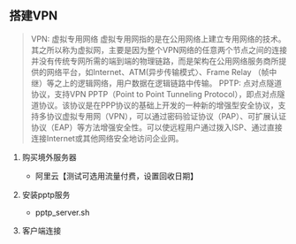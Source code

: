 ## 搭建VPN
> VPN: 虚拟专用网络
    虚拟专用网指的是在公用网络上建立专用网络的技术。其之所以称为虚拟网，主要是因为整个VPN网络的任意两个节点之间的连接并没有传统专网所需的端到端的物理链路，而是架构在公用网络服务商所提供的网络平台，如Internet、ATM(异步传输模式〉、Frame Relay （帧中继）等之上的逻辑网络，用户数据在逻辑链路中传输。
> PPTP: 点对点隧道协议，支持VPN
    PPTP（Point to Point Tunneling Protocol），即点对点隧道协议。该协议是在PPP协议的基础上开发的一种新的增强型安全协议，支持多协议虚拟专用网（VPN），可以通过密码验证协议（PAP）、可扩展认证协议（EAP）等方法增强安全性。可以使远程用户通过拨入ISP、通过直接连接Internet或其他网络安全地访问企业网。

1. 购买境外服务器
    - 阿里云【测试可选用流量付费，设置回收日期】

2. 安装pptp服务
    - pptp_server.sh

3. 客户端连接